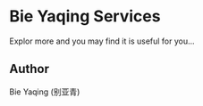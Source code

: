 # Bie Yaqing Services
Explor more and you may find it is useful for you...

## Author
Bie Yaqing (别亚青)